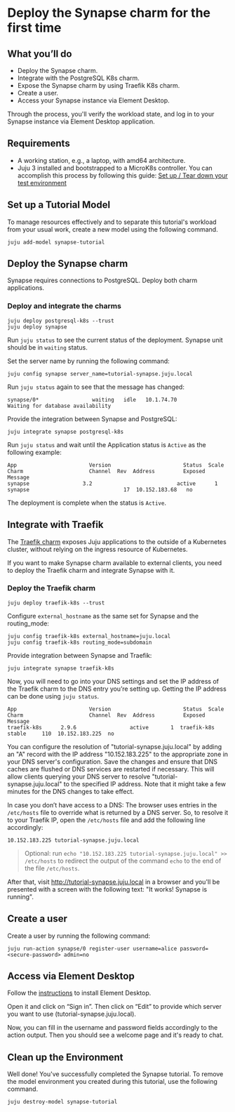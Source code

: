 # Deploy the Synapse charm for the first time

## What you’ll do
- Deploy the Synapse charm.
- Integrate with the PostgreSQL K8s charm.
- Expose the Synapse charm by using Traefik K8s charm.
- Create a user.
- Access your Synapse instance via Element Desktop.

Through the process, you'll verify the workload state, and log in to your
Synapse instance via Element Desktop application.

## Requirements

* A working station, e.g., a laptop, with amd64 architecture.
* Juju 3 installed and bootstrapped to a MicroK8s controller. You can accomplish
this process by following this guide: [Set up / Tear down your test environment](https://juju.is/docs/juju/set-up--tear-down-your-test-environment)

## Set up a Tutorial Model

To manage resources effectively and to separate this tutorial's workload from
your usual work, create a new model using the following command.

```
juju add-model synapse-tutorial
```

## Deploy the Synapse charm
Synapse requires connections to PostgreSQL. Deploy both charm applications.

### Deploy and integrate the charms
```
juju deploy postgresql-k8s --trust
juju deploy synapse
```

Run `juju status` to see the current status of the deployment. Synapse
unit should be in `waiting` status.

Set the server name by running the following command:
```
juju config synapse server_name=tutorial-synapse.juju.local
```

Run `juju status` again to see that the message has changed:
```
synapse/0*                 waiting   idle   10.1.74.70             Waiting for database availability
```

Provide the integration between Synapse and PostgreSQL:
```
juju integrate synapse postgresql-k8s
```

Run `juju status` and wait until the Application status is `Active` as the
following example:
```
App                       Version                       Status  Scale  Charm                     Channel  Rev  Address         Exposed  Message
synapse                 3.2                           active      1  synapse                              17  10.152.183.68   no
```

The deployment is complete when the status is `Active`.

## Integrate with Traefik

The [Traefik charm](https://github.com/canonical/traefik-k8s-operator) exposes
Juju applications to the outside of a Kubernetes cluster, without relying on the
ingress resource of Kubernetes.

If you want to make Synapse charm available to external clients, you need to
deploy the Traefik charm and integrate Synapse with it.

### Deploy the Traefik charm
```
juju deploy traefik-k8s --trust
```

Configure `external_hostname` as the same set for Synapse and the routing_mode:
```
juju config traefik-k8s external_hostname=juju.local
juju config traefik-k8s routing_mode=subdomain
```

Provide integration between Synapse and Traefik:
```
juju integrate synapse traefik-k8s
```

Now, you will need to go into your DNS settings and set the IP address of the
Traefik charm to the DNS entry you’re setting up. Getting the IP address can be
done using `juju status`.
```
App                       Version                       Status  Scale  Charm                     Channel  Rev  Address         Exposed  Message
traefik-k8s      2.9.6                 active       1  traefik-k8s      stable     110  10.152.183.225  no
```

You can configure the resolution of "tutorial-synapse.juju.local" by adding an
"A" record with the IP address "10.152.183.225" to the appropriate zone in your
DNS server's configuration. Save the changes and ensure that DNS caches are
flushed or DNS services are restarted if necessary. This will allow clients
querying your DNS server to resolve "tutorial-synapse.juju.local" to the
specified IP address. Note that it might take a few minutes for the DNS changes
to take effect.

In case you don’t have access to a DNS: The browser uses entries in the
`/etc/hosts` file to override what is returned by a DNS server. So, to resolve
it to your Traefik IP, open the `/etc/hosts` file and add the following line
accordingly:
```
10.152.183.225 tutorial-synapse.juju.local
```

> Optional: run `echo "10.152.183.225 tutorial-synapse.juju.local" >> /etc/hosts`
to redirect the output of the command `echo` to the end of the file `/etc/hosts`.

After that, visit http://tutorial-synapse.juju.local in a browser and you'll be
presented with a screen with the following text: "It works! Synapse is running".

## Create a user
Create a user by running the following command:
```
juju run-action synapse/0 register-user username=alice password=<secure-password> admin=no
```

## Access via Element Desktop

Follow the [instructions](https://element.io/download) to
install Element Desktop.

Open it and click on “Sign in”. Then click on “Edit” to provide which server you
 want to use (tutorial-synapse.juju.local).

Now, you can fill in the username and password fields accordingly to the action
output. Then you should see a welcome page and it's ready to chat.

## Clean up the Environment

Well done! You've successfully completed the Synapse tutorial. To remove the
model environment you created during this tutorial, use the following command.

```
juju destroy-model synapse-tutorial
```
